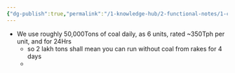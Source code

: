 ```yaml
---
{"dg-publish":true,"permalink":"/1-knowledge-hub/2-functional-notes/1-career-notes/3-tstps-kaniha-technical-notes/0-tstps-general-notes/chp/","noteIcon":""}
---
```


- We use roughly 50,000Tons of coal daily, as 6 units, rated ~350Tph per unit, and for 24Hrs
	- so 2 lakh tons shall mean you can run without coal from rakes for 4 days
	- 